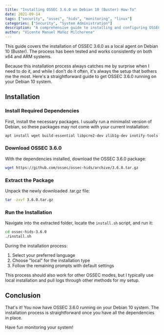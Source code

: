 ```yaml
---
title: "Installing OSSEC 3.6.0 on Debian 10 (Buster) How-To"
date: 2021-09-14
tags: ["security", "ossec", "hids", "monitoring", "linux"]
categories: ["Security", "System Administration"]
description: "A comprehensive guide to installing and configuring OSSEC HIDS 3.6.0 for host-based intrusion detection"
author: "Vicente Manuel Muñoz Milchorena"
---
```


This guide covers the installation of OSSEC 3.6.0 as a local agent on Debian 10 (Buster). The process has been tested and works consistently on both x64 and ARM systems.

Because this installation process always catches me by surprise when I need to do it, and while I don't do it often, it's always the setup that bothers me the most. Here's a straightforward guide to get OSSEC 3.6.0 running on your Debian 10 system.

## Installation

### Install Required Dependencies

First, install the necessary packages. I usually run a minimalist version of Debian, so these packages may not come with your current installation:

```bash
apt install wget build-essential libpcre2-dev zlib1g-dev inotify-tools libevent-dev libssl-dev
```

### Download OSSEC 3.6.0

With the dependencies installed, download the OSSEC 3.6.0 package:

```bash
wget https://github.com/ossec/ossec-hids/archive/3.6.0.tar.gz
```

### Extract the Package

Unpack the newly downloaded .tar.gz file:

```bash
tar -zxvf 3.6.0.tar.gz
```

### Run the Installation

Navigate into the extracted folder, locate the `install.sh` script, and run it:

```bash
cd ossec-hids-3.6.0
./install.sh
```

During the installation process:
1. Select your preferred language
2. Choose "local" for the installation type
3. Follow the remaining prompts with default settings

This process should also work for other OSSEC modes, but I typically use local installation and pull logs through other methods for my setup.

## Conclusion

That's it! You now have OSSEC 3.6.0 running on your Debian 10 system. The installation process is straightforward once you have all the dependencies in place.

Have fun monitoring your system!
